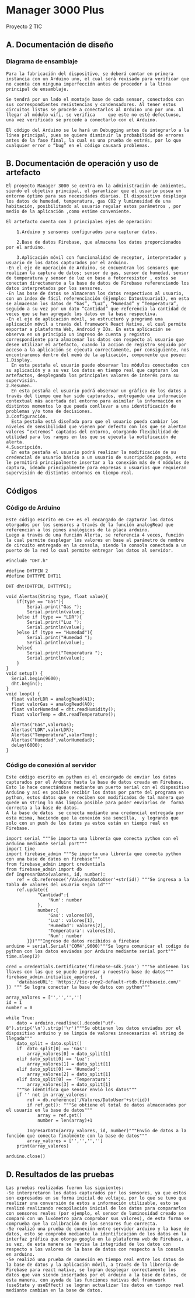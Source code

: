 # Manager 3000 Plus
Proyecto 2 TIC
## A. Documentación de diseño
### Diagrama de ensamblaje
    Para la fabricación del dispositivo, se deberá contar en primera instancia con un Arduino uno, el cual será revisado para verificar que no cuenta con ninguna imperfección antes de proceder a la línea principal de ensamblaje.

    Se tendrá por un lado el montaje base de cada sensor, conectados con sus correspondientes resistencias y condensadores. Al tener estos circuitos listos se procede a conectarlos al Arduino uno por uno. Al llegar al módulo wifi, se verifica     que este no esté defectuoso, una vez verificado se procede a conectarlo con el Arduino. 

    El código del Arduino se le hará un Debugging antes de integrarlo a la línea principal, pues se quiere disminuir la probabilidad de errores antes de la fase final, la cual es una prueba de estrés, por lo que cualquier error o “bug” en el código causará problemas.

## B. Documentación de operación y uso de artefacto
    El proyecto Manager 3000 se centra en la administración de ambientes, siendo el objetivo principal, el garantizar que el usuario posea un entorno óptimo para sus necesidades diarias. El dispositivo despliega los datos de humedad, temperatura, gas CO2 y luminosidad de una habitación, posibilitando al usuario regular estos parámetros , por medio de la aplicación ,como estime conveniente.

    El artefacto cuenta con 3 principales ejes de operación:
    
        1.Arduino y sensores configurados para capturar datos.
    
        2.Base de datos Firebase, que almacena los datos proporcionados por el arduino.
    
        3.Aplicación móvil con funcionalidad de receptor, interpretador y usuario de los datos capturados por el arduino.    
    -En el eje de operación de Arduino, se encuentran los sensores que realizan la captura de datos; sensor de gas, sensor de humedad, sensor de temperatura y sensor de luz en base a fotorresistor , estos se conectan directamente a la base de datos de Firebase referenciando los datos interpretados por los sensores.
    -En las base de datos se almacenan los datos respectivos al usuario, con un index de fácil referenciación (Ejemplo: DatosUsuario1), en esta se almacenan los datos de “Gas”, “Luz”, “Humedad” y “Temperatura”, seguido a su vez por un dato “Cantidad” que referencia la cantidad de veces que se han agregado los datos en la base respectiva.
    -En el eje de aplicación móvil, se estructuró y programó una aplicación móvil a través del framework React Native, el cual permite exportar a plataforma Web, Android y IOs. En esta aplicación se observa en un principio un ingreso de cuenta y registro correspondiente para almacenar los datos con respecto al usuario que desee utilizar el artefacto, cuando la acción de registro seguido por acceso a la aplicación se ejecuta correctamente, por consiguiente, nos encontraremos dentro del menú de la aplicación, componente que posee:
    1.Display.
      En esta pestaña el usuario puede observar los módulos conectados con su aplicación y a su vez los datos en tiempo real que capturan los artefactos, desplegando los principales valores de interés para su supervisión.
    2.Resumen.
      En esta pestaña el usuario podrá observar un gráfico de los datos a través del tiempo que han sido capturados, entregando una información contextual más acertada del entorno para asimilar la información en distintos momentos lo que pueda conllevar a una identificación de problemas y/o toma de decisiones.
    3.Configuración.
      Esta pestaña está diseñada para que el usuario pueda cambiar los niveles de sensibilidad que vienen por defecto con los que se alertan valores “extremos” captados del entorno, otorgando flexibilidad de utilidad para los rangos en los que se ejecuta la notificación de alerta.
    4.Suscripción.
      En esta pestaña el usuario podrá realizar la modificación de su credencial de usuario básico a un usuario de suscripción pagada, esto le permitirá principalmente insertar a la conexión más de 4 módulos de captura, ideado principalmente para empresas o usuarios que requieran supervisión de distintos entornos en tiempo real.
      
## Códigos
### Código de Arduino
    Este código escrito en C++ es el encargado de capturar los datos otorgados por los sensores a través de la función analogRead que referencian a los pines analógicos de la placa arduino.
    Luego a través de una función Alerta, se referencia 4 veces, función la cual permite desplegar los valores en base al parámetro de nombre de circuito entregado en la consola, siendo la consola conectada a un puerto de la red lo cual permite entregar los datos al servidor.

```
#include "DHT.h"

#define DHTPIN 2
#define DHTTYPE DHT11

DHT dht(DHTPIN, DHTTYPE);

void Alertas(String type, float value){
    if(type == "Gas"){
        Serial.print("Gas ");
        Serial.println(value);
    }else if (type == "LDR"){
        Serial.print("Luz ");
        Serial.println(value);
    }else if (type == "Humedad"){
        Serial.print("Humedad ");
        Serial.println(value);
    }else{
        Serial.print("Temperatura ");
        Serial.println(value);
    }
}
void setup() {
  Serial.begin(9600);
  dht.begin();
}
void loop() {
  float valorLDR = analogRead(A1);
  float valorGas = analogRead(A0);
  float valorHumedad = dht.readHumidity();
  float valorTemp = dht.readTemperature();
    
  Alertas("Gas",valorGas);
  Alertas("LDR",valorLDR);
  Alertas("Temperatura",valorTemp);
  Alertas("Humedad",valorHumedad);
  delay(6000);
}
```

### Código de conexión al servidor
    Este código escrito en python es el encargado de enviar los datos capturados por el Arduino hasta la base de datos creada en Firebase.
    Esto lo hace conectándose mediante un puerto serial con el dispositivo Arduino y así es posible recibir los datos por parte del programa en python, estos datos que se reciben son modificados de tal manera que quede un string lo más limpio posible para poder enviarlos de  forma correcta a la base de datos.
    A la base de datos  se conecta mediante una credencial entregada por esta misma, haciendo que la conexión sea sencilla,  y logrando que solo con un push de los datos ya estos están en tiempo real en Firebase.


```
import serial """Se importa una librería que conecta python con el arduino mediante serial port"""
import time
import firebase_admin """Se importa una librería que conecta python con una base de datos en firebase"""
from firebase_admin import credentials
from firebase_admin import db
def IngresarDato(valores, id, number):
    ref = db.reference('/Valores/DatoUser'+str(id)) """Se ingresa a la tabla de valores del usuario según id"""
    ref.update({
            "Cantidad":{
                'Num': number
            },
            number:{
                'Gas': valores[0],
                'Luz': valores[1],
                'Humedad': valores[2],
                'Temperatura': valores[3],
                'Num': number
        }})"""Ingreso de datos recibidos a firebase
arduino = serial.Serial('COM4',9600)"""Se logra comunicar el codigo de python con los datos enviados por Arduino mediante serial port"""
time.sleep(2)

cred = credentials.Certificate('firebase-sdk.json') """Se obtienen las llaves con las que se puede ingresar a nueestra base de datos"""
firebase_admin.initialize_app(cred, {
    'databaseURL': 'https://tic-proy2-default-rtdb.firebaseio.com/'
}) """ Se logra conectar la base de datos con python"""

array_valores = ['','','','']
id = 1
number = 0

while True:    
    dato = arduino.readline().decode("utf-8").strip('\n').strip('\r')"""Se obtienen los datos enviados por el dispositivo arduino y se limpia de valores innecesarios el string de llegada"""
    dato_split = dato.split()
    if  dato_split[0] == 'Gas':
        array_valores[0] = dato_split[1]
    elif dato_split[0] == 'Luz':
        array_valores[1] = dato_split[1]
    elif dato_split[0] == 'Humedad':
        array_valores[2] = dato_split[1]
    elif dato_split[0] == 'Temperatura':
        array_valores[3] = dato_split[1]
    """Se identifica que sensor envió los datos"""
    if '' not in array_valores:
        ref = db.reference('/Valores/DatoUser'+str(id))
        if ref.get(): """Se obtiene el total de datos almacenados por el usuario en la base de datos"""
            array = ref.get()
            number = len(array)+1
            
        IngresarDato(array_valores, id, number)"""Envio de datos a la función que conecta finalmente con la base de datos"""
        array_valores = ['','','','']
    print(array_valores)

arduino.close()
```
## D. Resultados de las pruebas
    Las pruebas realizadas fueron las siguientes:
    -Se interpretaron los datos capturados por los sensores, ya que estos son expresados en su forma inicial de voltaje, por lo que se tuvo que realizar una conversión de estos a información utilizable, esto se realizó realizando recopilación inicial de los datos para compararlos con sensores reales (por ejemplo, el sensor de luminosidad creado se comparó con un luxómetro para comprobar sus valores), de esta forma se comprueba que la calibración de los sensores fue correcta.
    -Se realizó una prueba de conexión entre servidor arduino y la base de datos, esto se comprobó mediante la identificación de los datos en la interfaz gráfica que otorga google en la plataforma web de Firebase, a su vez, de esta manera se revisa la integridad de los datos con respecto a los valores de la base de datos con respecto a la consola en arduino.
    -Se realizó una prueba de conexión en tiempo real entre los datos de la base de datos y la aplicación móvil, a través de la librería de Firebase para react native, se logran desplegar correctamente los datos que van siendo insertados por el arduino a la base de datos, de esta manera, con ayuda de las funciones nativas del framework (useState y useEffect) se logran actualizar los datos en tiempo real mediante cambian en la base de datos.
